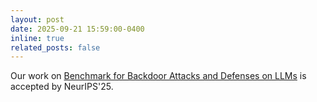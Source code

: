 ```yaml
---
layout: post
date: 2025-09-21 15:59:00-0400
inline: true
related_posts: false
---
```


Our work on [Benchmark for Backdoor Attacks and Defenses on LLMs](https://arxiv.org/abs/2408.12798) is accepted by NeurIPS'25.
